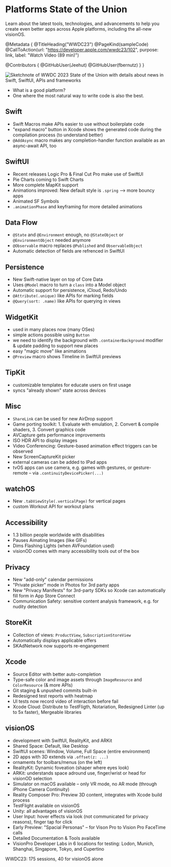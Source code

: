 # Platforms State of the Union

Learn about the latest tools, technologies, and advancements to help you create even better apps across Apple platforms, including the all-new visionOS.

@Metadata {
   @TitleHeading("WWDC23")
   @PageKind(sampleCode)
   @CallToAction(url: "https://developer.apple.com/wwdc23/102", purpose: link, label: "Watch Video (89 min)")

   @Contributors {
      @GitHubUser(Jeehut)
      @GitHubUser(fbernutz)
   }
}



![Sketchnote of WWDC 2023 State of the Union with details about news in Swift, SwiftUI, APIs and frameworks][sketchnote]

[sketchnote]: WWDC23-102-sketchnote

- What is a good platform?
- One where the most natural way to write code is also the best.

## Swift

- Swift Macros make APIs easier to use without boilerplate code
- "expand macro" button in Xcode shows the generated code during the compilation process (to understand better)
- `@AddAsync` macro makes any completion-handler function available as an async-await API, too

## SwiftUI
- Recent releases Logic Pro & Final Cut Pro make use of SwiftUI
- Pie Charts coming to Swift Charts
- More complete MapKit support
- Animations improved: New default style is `.spring` –> more bouncy apps
- Animated SF Symbols
- `.animationPhase` and keyframing for more detailed animations

## Data Flow
- `@State` and `@Environment` enough, no `@StateObject` or `@EnvironmentObject` needed anymore
- `@Observable` macro replaces `@Published` and `ObservableObject`
- Automatic detection of fields are refrenced in SwiftUI

## Persistence
- New Swift-native layer on top of Core Data
- Uses `@Model` macro to turn a `class` into a Model object
- Automatic support for persistence, iCloud, Redo/Undo
- `@Attribute(.unique)` like APIs for marking fields
- `@Query(sort: .name)` like APIs for querying in views

## WidgetKit
- used in many places now (many OSes)
- simple actions possible using `Button`
- we need to identify the background with `.containerBackground` modifier & update padding to support new places
- easy "magic move" like animations
- `@Preview` macro shows Timeline in SwiftUI previews


## TipKit
- customizable templates for educate users on first usage
- syncs "already shown" state across devices

## Misc
- `ShareLink` can be used for new AirDrop support
- Game porting toolkit: 1. Evaluate with emulation, 2. Convert & compile shaders, 3. Convert graphics code
- AVCapture gets performance improvements
- ISO HDR API to display images
- Video Conferencing: Gesture-based animation effect triggers can be observed
- New ScreenCaptureKit picker
- external cameras can be added to IPad apps
- tvOS apps can use camera, e.g. games with gestures, or gesture-remote – via `.continuityDevicePicker(...)`

## watchOS
- New `.tabViewStyle(.verticalPage)` for vertical pages
- custom Workout API for workout plans

## Accessibility
- 1.3 billion people worldwide with disabilities
- Pauses Aimating Images (like GIFs)
- Dims Flashing Lights (when AVFoundation used)
- visionOD comes with many accessibility tools out of the box

## Privacy
- New "add-only" calendar permissions
- "Private picker" mode in Photos for 3rd party apps
- New "Privacy Manifests" for 3rd-party SDKs so Xcode can automatically fill form in App Store Connect
- Communication Safety: sensitive content analysis framework, e.g. for nudity detection

## StoreKit
- Collection of views: `ProductView`, `SubscriptionStoreView`
- Automatically displays applicable offers
- SKAdNetwork now supports re-engangement

## Xcode
- Source Editor with better auto-completion
- Type-safe color and image assets through `ImageResource` and `ColorResource` (& more APIs)
- Git staging & unpushed commits built-in
- Redesigned test reports with heatmap
- UI tests now record video of interaction before fail
- Xcode Cloud: Distribute to TestFligth, Notariation, Redesigned Linter (up to 5x faster), Mergeable libraries

## visionOS
- development with SwiftUI, RealityKit, and ARKit
- Shared Space: Default, like Desktop
- SwiftUI scenes: Window, Volume, Full Space (entire environment)
- 2D apps with 3D extends via `.offset(z: ...)`
- ornaments for toolbars/menus (on the left)
- RealityKit: Dynamic foveation (shaper where eyes look)
- ARKit: understands space adround use, finger/wrist or head for visionOD selection
- Simulator on macOS available – only VR mode, no AR mode (through iPhone Camera Continuity)
- Reality Composer Pro: Preview 3D content, integrates with Xcode build process
- TestFlight available on visionOS
- Unity: all advantages of visionOS
- User Input: hover effects via look (not communicated for privacy reasons), finger tap for click
- Early Preview: "Spacial Personas" – for Vison Pro to Vision Pro FaceTime calls
- Detailed Documentation & Tools available
- VisionPro Developer Labs in 6 locations for testing: Lodon, Munich, Shanghai, Singapore, Tokyo, and Cupertino

WWDC23: 175 sessions, 40 for visionOS alone
